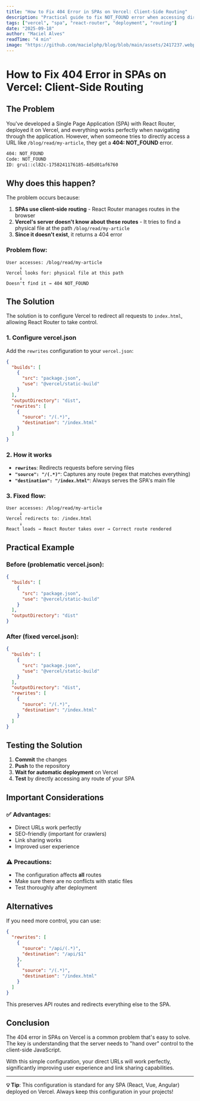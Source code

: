 ```yaml
---
title: "How to Fix 404 Error in SPAs on Vercel: Client-Side Routing"
description: "Practical guide to fix NOT_FOUND error when accessing direct URLs in Single Page Applications deployed on Vercel"
tags: ["vercel", "spa", "react-router", "deployment", "routing"]
date: "2025-09-18"
author: "Maciel Alves"
readTime: "4 min"
image: "https://github.com/macielphp/blog/blob/main/assets/2417237.webp?raw=true"
---
```


# How to Fix 404 Error in SPAs on Vercel: Client-Side Routing

## The Problem

You've developed a Single Page Application (SPA) with React Router, deployed it on Vercel, and everything works perfectly when navigating through the application. However, when someone tries to directly access a URL like `/blog/read/my-article`, they get a **404: NOT_FOUND** error.

```bash
404: NOT_FOUND
Code: NOT_FOUND
ID: gru1::cl82c-1758241176185-4d5d01af6760
```

## Why does this happen?

The problem occurs because:

1. **SPAs use client-side routing** - React Router manages routes in the browser
2. **Vercel's server doesn't know about these routes** - It tries to find a physical file at the path `/blog/read/my-article`
3. **Since it doesn't exist**, it returns a 404 error

### Problem flow:

```
User accesses: /blog/read/my-article
     ↓
Vercel looks for: physical file at this path
     ↓
Doesn't find it → 404 NOT_FOUND
```

## The Solution

The solution is to configure Vercel to redirect all requests to `index.html`, allowing React Router to take control.

### 1. Configure vercel.json

Add the `rewrites` configuration to your `vercel.json`:

```json
{
  "builds": [
    {
      "src": "package.json",
      "use": "@vercel/static-build"
    }
  ],
  "outputDirectory": "dist",
  "rewrites": [
    {
      "source": "/(.*)",
      "destination": "/index.html"
    }
  ]
}
```

### 2. How it works

- **`rewrites`**: Redirects requests before serving files
- **`"source": "/(.*)"`**: Captures any route (regex that matches everything)
- **`"destination": "/index.html"`**: Always serves the SPA's main file

### 3. Fixed flow:

```
User accesses: /blog/read/my-article
     ↓
Vercel redirects to: /index.html
     ↓
React loads → React Router takes over → Correct route rendered
```

## Practical Example

### Before (problematic vercel.json):
```json
{
  "builds": [
    {
      "src": "package.json",
      "use": "@vercel/static-build"
    }
  ],
  "outputDirectory": "dist"
}
```

### After (fixed vercel.json):
```json
{
  "builds": [
    {
      "src": "package.json",
      "use": "@vercel/static-build"
    }
  ],
  "outputDirectory": "dist",
  "rewrites": [
    {
      "source": "/(.*)",
      "destination": "/index.html"
    }
  ]
}
```

## Testing the Solution

1. **Commit** the changes
2. **Push** to the repository
3. **Wait for automatic deployment** on Vercel
4. **Test** by directly accessing any route of your SPA

## Important Considerations

### ✅ Advantages:
- Direct URLs work perfectly
- SEO-friendly (important for crawlers)
- Link sharing works
- Improved user experience

### ⚠️ Precautions:
- The configuration affects **all** routes
- Make sure there are no conflicts with static files
- Test thoroughly after deployment

## Alternatives

If you need more control, you can use:

```json
{
  "rewrites": [
    {
      "source": "/api/(.*)",
      "destination": "/api/$1"
    },
    {
      "source": "/(.*)",
      "destination": "/index.html"
    }
  ]
}
```

This preserves API routes and redirects everything else to the SPA.

## Conclusion

The 404 error in SPAs on Vercel is a common problem that's easy to solve. The key is understanding that the server needs to "hand over" control to the client-side JavaScript.

With this simple configuration, your direct URLs will work perfectly, significantly improving user experience and link sharing capabilities.

---

**💡 Tip**: This configuration is standard for any SPA (React, Vue, Angular) deployed on Vercel. Always keep this configuration in your projects!